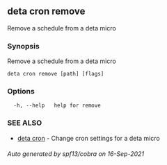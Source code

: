 ## deta cron remove

Remove a schedule from a deta micro

### Synopsis

Remove a schedule from a deta micro

```
deta cron remove [path] [flags]
```

### Options

```
  -h, --help   help for remove
```

### SEE ALSO

* [deta cron](deta_cron.md)	 - Change cron settings for a deta micro

###### Auto generated by spf13/cobra on 16-Sep-2021
